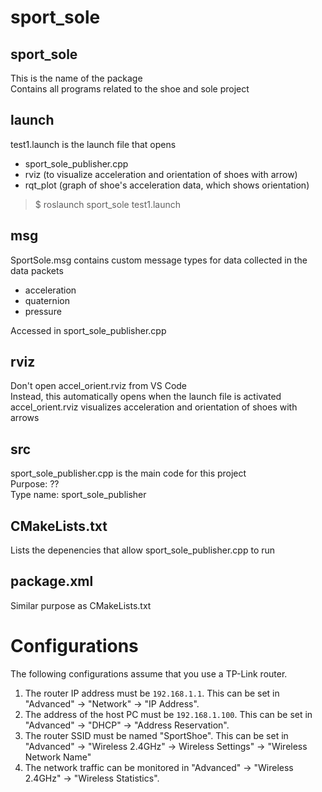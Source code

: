 # sport_sole

## **sport_sole**
This is the name of the package  
Contains all programs related to the shoe and sole project

## **launch**
test1.launch is the launch file that opens  
* sport_sole_publisher.cpp
* rviz (to visualize acceleration and orientation of shoes with arrow)
* rqt_plot (graph of shoe's acceleration data, which shows orientation)  
> $ roslaunch sport_sole test1.launch

## **msg**
SportSole.msg contains custom message types for data collected in the data packets
* acceleration
* quaternion
* pressure  

Accessed in sport_sole_publisher.cpp  

## **rviz**
Don't open accel_orient.rviz from VS Code  
Instead, this automatically opens when the launch file is activated   
accel_orient.rviz visualizes acceleration and orientation of shoes with arrows

## **src**
sport_sole_publisher.cpp is the main code for this project  
Purpose: ??  
Type name: sport_sole_publisher

## **CMakeLists.txt**
Lists the depenencies that allow sport_sole_publisher.cpp to run  

## **package.xml**
Similar purpose as CMakeLists.txt  


# Configurations
The following configurations assume that you use a TP-Link router.

1. The router IP address must be `192.168.1.1`. This can be set in "Advanced" -> "Network" -> "IP Address".
1. The address of the host PC must be `192.168.1.100`. This can be set in "Advanced" -> "DHCP" -> "Address Reservation".
1. The router SSID must be named "SportShoe". This can be set in "Advanced" -> "Wireless 2.4GHz" -> Wireless Settings" -> "Wireless Network Name"
1. The network traffic can be monitored in "Advanced" -> "Wireless 2.4GHz" -> "Wireless Statistics".

